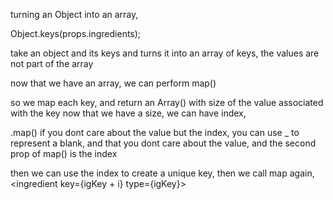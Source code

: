 turning an Object into an array,

Object.keys(props.ingredients);

take an object and its keys and turns it into an array of keys, 
the values are not part of the array

now that we have an array, we can perform map()

so we map each key, and return an Array() with size of the value associated with the key
now that we have a size, we can have index,

.map() if you dont care about the value but the index, you can use _ to represent a blank, and that you dont care about the value, and the second prop of map() is the index

then we can use the index to create a unique key, 
then we call map again, 
<ingredient key={igKey + i} type={igKey}>



